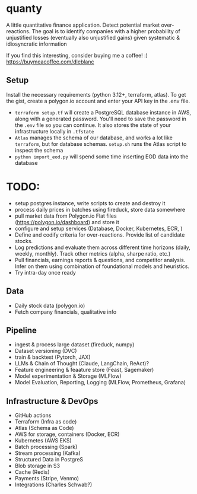 # quanty
A little quantitative finance application.  Detect potential market over-reactions.  The goal is to identify companies with a higher probability of unjustified losses (eventually also unjustified gains) given systematic & idiosyncratic information

If you find this interesting, consider buying me a coffee! :) https://buymeacoffee.com/dleblanc


## Setup
Install the necessary requirements (python 3.12+, terraform, atlas).  To get the gist, create a polygon.io account and enter your API key in the .env file.  
- `terraform setup.tf` will create a PostgreSQL database instance in AWS, along with a generated password.  You'll need to save the password in the `.env` file so you can continue.  It also stores the state of your infrastructure locally in `.tfstate`
- `Atlas` manages the schema of our database, and works a lot like `terraform`, but for database schemas.  `setup.sh` runs the Atlas script to inspect the schema
- `python import_eod.py` will spend some time inserting EOD data into the database

# TODO:
- setup postgres instance, write scripts to create and destroy it
- process daily prices in batches using fireduck, store data somewhere 
- pull market data from Polygon.io Flat files (https://polygon.io/dashboard) and store it
- configure and setup services (Database, Docker, Kubernetes, ECR, )
- Define and codify criteria for over-reactions.  Provide list of candidate stocks.
- Log predictions and evaluate them across different time horizons (daily, weekly, monthly).  Track other metrics (alpha, sharpe ratio, etc.)
- Pull financials, earnings reports & questions, and competitor analysis.  Infer on them using combination of foundational models and heuristics.
- Try intra-day once ready

## Data
- Daily stock data (polygon.io)
- Fetch company financials, qualitative info

## Pipeline
- ingest & process large dataset (fireduck, numpy)
- Dataset versioning (DVC)
- train & backtest (Pytorch, JAX)
- LLMs & Chain of Thought (Claude, LangChain, ReAct)?
- Feature engineering & feaature store (Feast, Sagemaker)
- Model experimentation & Storage (MLFlow)
- Model Evaluation, Reporting, Logging (MLFlow, Prometheus, Grafana)

## Infrastructure & DevOps
- GitHub actions
- Terraform (Infra as code)
- Atlas (Schema as Code)
- AWS for storage, containers (Docker, ECR)
- Kubernetes (AWS EKS)
- Batch processing (Spark)
- Stream processing (Kafka)
- Structured Data in PostgreS
- Blob storage in S3
- Cache (Redis)
- Payments (Stripe, Venmo)
- Integrations (Charles Schwab?)
